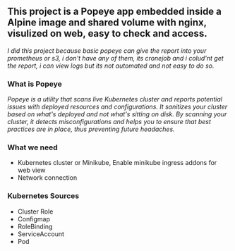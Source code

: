 ## This project is a Popeye app embedded inside a Alpine image and shared volume with nginx, visulized on web, easy to check and access. 

*I did this project because basic popeye can give the report into your prometheus or s3, i don't have any of them, its cronejob and i colud'nt get the report, i can view logs but its not automated and not easy to do so.*

### What is Popeye

*Popeye is a utility that scans live Kubernetes cluster and reports potential issues with deployed resources and configurations. It sanitizes your cluster based on what's deployed and not what's sitting on disk. By scanning your cluster, it detects misconfigurations and helps you to ensure that best practices are in place, thus preventing future headaches.*

### What we need

* Kubernetes cluster or Minikube, Enable minikube ingress addons for web view
* Network connection

### Kubernetes Sources

* Cluster Role
* Configmap
* RoleBinding
* ServiceAccount
* Pod